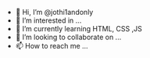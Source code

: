 - 👋 Hi, I’m @jothi1andonly
- 👀 I’m interested in ...
- 🌱 I’m currently learning HTML, CSS ,JS
- 💞️ I’m looking to collaborate on ...
- 📫 How to reach me ...

<!---
jothi1andonly/jothi1andonly is a ✨ special ✨ repository because its `README.md` (this file) appears on your GitHub profile.
You can click the Preview link to take a look at your changes.
--->
